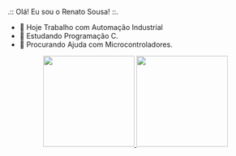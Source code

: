 .:: Olá! Eu sou o Renato Sousa! ::.

- 🔭 Hoje Trabalho com Automação Industrial
- 🌱 Estudando Programação C.
- 🤔 Procurando Ajuda com Microcontroladores.

<div align="center">
  <a href="https://github.com/RenatoEngineer">
  <img height="180em" src="https://github-readme-stats.vercel.app/api?username=RenatoEngineer&show_icons=true&theme=merko&include_all_commits=true&count_private=true"/>
  <img height="180em" src="https://github-readme-stats.vercel.app/api/top-langs/?username=RenatoEngineer&layout=compact&langs_count=7&theme=merko"/>
</div>

